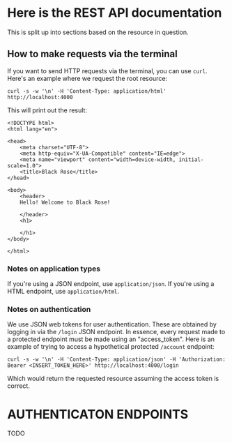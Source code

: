 # Here is the REST API documentation
This is split up into sections based on the resource in question.
## How to make requests via the terminal
If you want to send HTTP requests via the terminal, you can use `curl`. Here's an example where we request the root resource:

`curl -s -w '\n' -H 'Content-Type: application/html' http://localhost:4000`

This will print out the result:
```
<!DOCTYPE html>
<html lang="en">

<head>
    <meta charset="UTF-8">
    <meta http-equiv="X-UA-Compatible" content="IE=edge">
    <meta name="viewport" content="width=device-width, initial-scale=1.0">
    <title>Black Rose</title>
</head>

<body>
    <header>
    Hello! Welcome to Black Rose!

    </header>
    <h1>

    </h1>
</body>

</html>
```

### Notes on application types
If you're using a JSON endpoint, use `application/json`. If you're using a HTML endpoint, use `application/html`.
### Notes on authentication
We use JSON web tokens for user authentication. These are obtained by logging in via the `/login` JSON endpoint. In essence, every request made to a protected endpoint must be made using an "access_token". Here is an example of trying to access a hypothetical protected `/account` endpoint:

`curl -s -w '\n' -H 'Content-Type: application/json' -H 'Authorization: Bearer <INSERT_TOKEN_HERE>' http://localhost:4000/login`

Which would return the requested resource assuming the access token is correct.

# AUTHENTICATON ENDPOINTS

TODO
